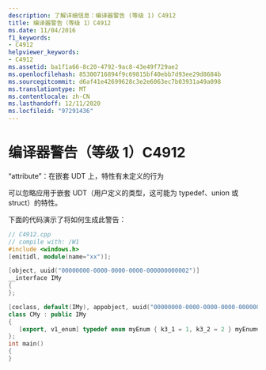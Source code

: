 ```yaml
---
description: 了解详细信息：编译器警告 (等级 1) C4912
title: 编译器警告（等级 1）C4912
ms.date: 11/04/2016
f1_keywords:
- C4912
helpviewer_keywords:
- C4912
ms.assetid: ba1f1a66-8c20-4792-9ac8-43e49f729ae2
ms.openlocfilehash: 85300716894f9c69815bf40ebb7d93ee29d8684b
ms.sourcegitcommit: d6af41e42699628c3e2e6063ec7b03931a49a098
ms.translationtype: MT
ms.contentlocale: zh-CN
ms.lasthandoff: 12/11/2020
ms.locfileid: "97291436"
---
```

# <a name="compiler-warning-level-1-c4912"></a>编译器警告（等级 1）C4912

“attribute”：在嵌套 UDT 上，特性有未定义的行为

可以忽略应用于嵌套 UDT（用户定义的类型，这可能为 typedef、union 或 struct）的特性。

下面的代码演示了将如何生成此警告：

```cpp
// C4912.cpp
// compile with: /W1
#include <windows.h>
[emitidl, module(name="xx")];

[object, uuid("00000000-0000-0000-0000-000000000002")]
__interface IMy
{
};

[coclass, default(IMy), appobject, uuid("00000000-0000-0000-0000-000000000001")]
class CMy : public IMy
{
   [export, v1_enum] typedef enum myEnum { k3_1 = 1, k3_2 = 2 } myEnumv;   // C4912
};
int main()
{
}
```
